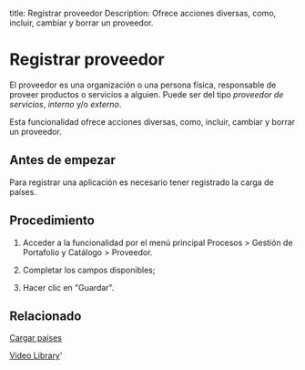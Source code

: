 title: Registrar proveedor
Description: Ofrece acciones diversas, como, incluir, cambiar y borrar un proveedor.
# Registrar proveedor

El proveedor es una organización o una persona física, responsable de proveer
productos o servicios a alguien. Puede ser del tipo *proveedor de
servicios*, *interno* y/o *externo*.

Esta funcionalidad ofrece acciones diversas, como, incluir, cambiar y borrar un
proveedor.

Antes de empezar
-------

Para registrar una aplicación es necesario tener registrado la carga de países.

Procedimiento
--------

1.  Acceder a la funcionalidad por el menú principal Procesos \> Gestión de
    Portafolio y Catálogo \> Proveedor.

2.  Completar los campos disponibles;

3.  Hacer clic en "Guardar".


Relacionado
-------

[Cargar países](/es-es/citsmart-platform-9/platform-administration/region-and-language/load-countries.html)


<i class='fa fa-youtube-play  fa-2x' style='color:#97ce17;vertical-align: middle;'> </i> [Video Library](https://www.youtube.com/playlist?list=PLB5qK2uzf2ROUXdrTeH-_n6tXmG4oPtoz)'

<!-- !!! tip "About"

    <b>Product/Version:</b> CITSmart | 8.00 &nbsp;&nbsp;
    <b>Updated:</b>01/24/2021 - Anna Martins
